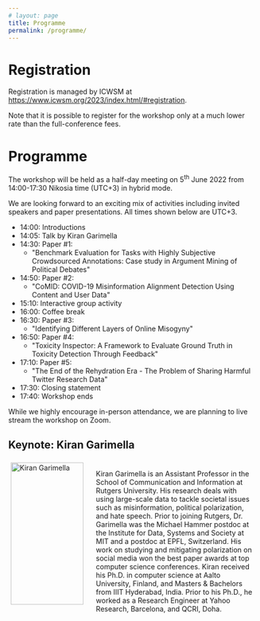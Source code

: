 ```yaml
---
# layout: page
title: Programme
permalink: /programme/
---
```


# Registration

Registration is managed by ICWSM at <a href="https://www.icwsm.org/2023/index.html/#registration">https://www.icwsm.org/2023/index.html/#registration</a>.

Note that it is possible to register for the workshop only at a much lower rate than the full-conference fees.

# Programme

The workshop will be held as a half-day meeting on 5<sup>th</sup> June 2022 from 14:00-17:30 Nikosia time (UTC+3) in hybrid mode.

We are looking forward to an exciting mix of activities including invited speakers and paper presentations. All times shown below are UTC+3.

* 14:00: Introductions
* 14:05: Talk by Kiran Garimella
* 14:30: Paper #1:
	* "Benchmark Evaluation for Tasks with Highly Subjective Crowdsourced Annotations: Case study in Argument Mining of Political Debates"
* 14:50: Paper #2:
	* "CoMID: COVID-19 Misinformation Alignment Detection Using Content and User Data"
* 15:10: Interactive group activity
* 16:00: Coffee break
* 16:30: Paper #3:
	* "Identifying Different Layers of Online Misogyny"
* 16:50: Paper #4:
	* "Toxicity Inspector: A Framework to Evaluate Ground Truth in Toxicity Detection
Through Feedback"
* 17:10: Paper #5:
	* "The End of the Rehydration Era - The Problem of Sharing Harmful Twitter Research Data"
* 17:30: Closing statement
* 17:40: Workshop ends

While we highly encourage in-person attendance, we are planning to live stream the workshop on Zoom.

## Keynote: Kiran Garimella

<div class="row" valign="center" style="display:flex">
	<div class="column" style="padding:5px;flex:33%" valign="center">
	    <a href="https://gvrkiran.github.io/" >
	    	<img src="../images/kiran_img.jpeg" alt="Kiran Garimella" style="width:95%">
	    </a>
	</div>
	<div class="column" style="padding:5px;flex:66%" valign="center">
	  	<p align="left"> 
Kiran Garimella is an Assistant Professor in the School of Communication and Information at Rutgers University. His research deals with using large-scale data to tackle societal issues such as misinformation, political polarization, and hate speech. Prior to joining Rutgers, Dr. Garimella was the Michael Hammer postdoc at the Institute for Data, Systems and Society at MIT and a postdoc at EPFL, Switzerland. His work on studying and mitigating polarization on social media won the best paper awards at top computer science conferences. Kiran received his Ph.D. in computer science at Aalto University, Finland, and Masters & Bachelors from IIIT Hyderabad, India. Prior to his Ph.D., he worked as a Research Engineer at Yahoo Research, Barcelona, and QCRI, Doha. </p>
	</div>
</div>
